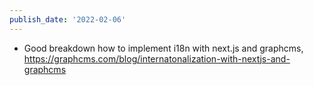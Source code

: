 ```yaml
---
publish_date: '2022-02-06'
---
```

- Good breakdown how to implement i18n with next.js and graphcms, https://graphcms.com/blog/internatonalization-with-nextjs-and-graphcms
